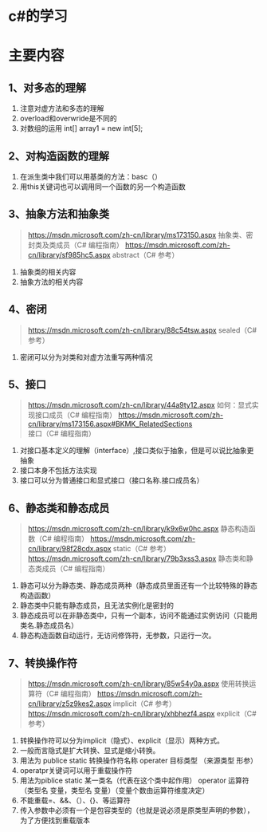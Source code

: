 #  c#的学习
主要内容
=============
1、对多态的理解
---------------
 1. 注意对虚方法和多态的理解
 2. overload和overwride是不同的
 3. 对数组的运用 int[] array1 = new int[5];
 
2、对构造函数的理解
-----------------------
1. 在派生类中我们可以用基类的方法：basc（）
2. 用this关键词也可以调用同一个函数的另一个构造函数

3、抽象方法和抽象类
----------------------
>https://msdn.microsoft.com/zh-cn/library/ms173150.aspx 抽象类、密封类及类成员（C# 编程指南）
>https://msdn.microsoft.com/zh-cn/library/sf985hc5.aspx abstract（C# 参考）

1. 抽象类的相关内容
2. 抽象方法的相关内容

4、密闭
-----------------
>https://msdn.microsoft.com/zh-cn/library/88c54tsw.aspx sealed（C# 参考）

1. 密闭可以分为对类和对虚方法重写两种情况

5、接口
---------------------
>https://msdn.microsoft.com/zh-cn/library/44a9ty12.aspx  如何：显式实现接口成员（C# 编程指南）
>https://msdn.microsoft.com/zh-cn/library/ms173156.aspx#BKMK_RelatedSections 接口（C# 编程指南）

1. 对接口基本定义的理解（interface）,接口类似于抽象，但是可以说比抽象更抽象
2. 接口本身不包括方法实现
3. 接口可以分为普通接口和显式接口（接口名称.接口成员名）

6、静态类和静态成员
-------------------------
>https://msdn.microsoft.com/zh-cn/library/k9x6w0hc.aspx 静态构造函数（C# 编程指南）
>https://msdn.microsoft.com/zh-cn/library/98f28cdx.aspx static（C# 参考）
>https://msdn.microsoft.com/zh-cn/library/79b3xss3.aspx 静态类和静态类成员（C# 编程指南）

1. 静态可以分为静态类、静态成员两种（静态成员里面还有一个比较特殊的静态构造函数）
2. 静态类中只能有静态成员，且无法实例化是密封的
3. 静态成员可以在非静态类中，只有一个副本，访问不能通过实例访问（只能用类名.静态成员名）
4. 静态构造函数自动运行，无访问修饰符，无参数，只运行一次。

7、转换操作符
----------------------------------
>https://msdn.microsoft.com/zh-cn/library/85w54y0a.aspx 使用转换运算符（C# 编程指南）
>https://msdn.microsoft.com/zh-cn/library/z5z9kes2.aspx implicit（C# 参考）
>https://msdn.microsoft.com/zh-cn/library/xhbhezf4.aspx explicit（C# 参考）

1. 转换操作符可以分为implicit（隐式）、explicit（显示）两种方式。
2. 一般而言隐式是扩大转换、显式是缩小转换。
3. 用法为 publice static 转换操作符名称 operater 目标类型 （来源类型 形参）
4. operatpr关键词可以用于重载操作符
5. 用法为piblice static 某一类名（代表在这个类中起作用） operator 运算符	（类型名 变量，类型名 变量）（变量个数由运算符维度决定）
6. 不能重载=、&&、（）、{}、等运算符
7. 传入参数中必须有一个是包容类型的（也就是说必须是原类型声明的参数），为了方便找到重载版本